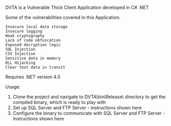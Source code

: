 DVTA is a Vulnerable Thick Client Application developed in C# .NET

Some of the vulnerabilities covered in this Application.

    Insecure local data storage
    Insecure logging
    Weak cryptography
    Lack of code obfuscation
    Exposed decryption logic
    SQL Injection
    CSV Injection
    Sensitive data in memory
    DLL Hijacking
    Clear text data in transit

Requires .NET version 4.5

Usage:

1. Clone the project and navigate to DVTA\bin\Release\ directory to get the compiled binary, which is ready to play with
2. Set up SQL Server and FTP Server - instructions shown here
3. Configure the binary to communicate with SQL Server and FTP Server - Instructions shown here
